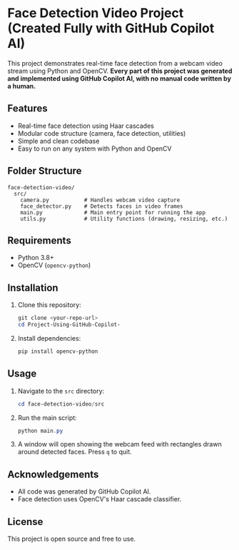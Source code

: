 # Face Detection Video Project (Created Fully with GitHub Copilot AI)

This project demonstrates real-time face detection from a webcam video stream using Python and OpenCV. **Every part of this project was generated and implemented using GitHub Copilot AI, with no manual code written by a human.**

## Features
- Real-time face detection using Haar cascades
- Modular code structure (camera, face detection, utilities)
- Simple and clean codebase
- Easy to run on any system with Python and OpenCV

## Folder Structure
```
face-detection-video/
  src/
    camera.py           # Handles webcam video capture
    face_detector.py    # Detects faces in video frames
    main.py             # Main entry point for running the app
    utils.py            # Utility functions (drawing, resizing, etc.)
```

## Requirements
- Python 3.8+
- OpenCV (`opencv-python`)

## Installation
1. Clone this repository:
   ```powershell
   git clone <your-repo-url>
   cd Project-Using-GitHub-Copilot-
   ```
2. Install dependencies:
   ```powershell
   pip install opencv-python
   ```

## Usage
1. Navigate to the `src` directory:
   ```powershell
   cd face-detection-video/src
   ```
2. Run the main script:
   ```powershell
   python main.py
   ```
3. A window will open showing the webcam feed with rectangles drawn around detected faces. Press `q` to quit.

## Acknowledgements
- All code was generated by GitHub Copilot AI.
- Face detection uses OpenCV's Haar cascade classifier.

## License
This project is open source and free to use.
